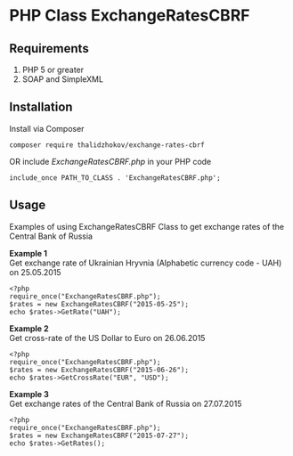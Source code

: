 # PHP Class ExchangeRatesCBRF

## Requirements
1. PHP 5 or greater
2. SOAP and SimpleXML

## Installation

Install via Composer
```
composer require thalidzhokov/exchange-rates-cbrf
```

OR include _ExchangeRatesCBRF.php_ in your PHP code
```
include_once PATH_TO_CLASS . 'ExchangeRatesCBRF.php';
```

## Usage
Examples of using ExchangeRatesCBRF Class to get exchange rates of the Central Bank of Russia


__Example 1__ \
Get exchange rate of Ukrainian Hryvnia (Alphabetic currency code - UAH) on 25.05.2015
```
<?php
require_once("ExchangeRatesCBRF.php");
$rates = new ExchangeRatesCBRF("2015-05-25");
echo $rates->GetRate("UAH");
```

__Example 2__ \
Get cross-rate of the US Dollar to Euro on 26.06.2015
```
<?php
require_once("ExchangeRatesCBRF.php");
$rates = new ExchangeRatesCBRF("2015-06-26");
echo $rates->GetCrossRate("EUR", "USD");
```

__Example 3__ \
Get exchange rates of the Central Bank of Russia on 27.07.2015 
```
<?php
require_once("ExchangeRatesCBRF.php");
$rates = new ExchangeRatesCBRF("2015-07-27");
echo $rates->GetRates();
```